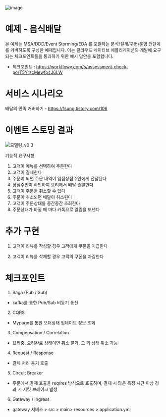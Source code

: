 ![image](https://user-images.githubusercontent.com/487999/79708354-29074a80-82fa-11ea-80df-0db3962fb453.png)

# 예제 - 음식배달

본 예제는 MSA/DDD/Event Storming/EDA 를 포괄하는 분석/설계/구현/운영 전단계를 커버하도록 구성한 예제입니다.
이는 클라우드 네이티브 애플리케이션의 개발에 요구되는 체크포인트들을 통과하기 위한 예시 답안을 포함합니다.
- 체크포인트 : https://workflowy.com/s/assessment-check-po/T5YrzcMewfo4J6LW

# 서비스 시나리오

배달의 민족 커버하기 - https://1sung.tistory.com/106

# 이벤트 스토밍 결과
![모델링_v0 3](https://user-images.githubusercontent.com/8790281/206177015-b10e15b2-cc95-4210-98d7-1e1a23a89574.png)

기능적 요구사항
1. 고객이 메뉴를 선택하여 주문한다
1. 고객이 결제한다
1. 주문이 되면 주문 내역이 입점상점주인에게 전달된다
1. 상점주인이 확인하여 요리해서 배달 출발한다
1. 고객이 주문을 취소할 수 있다
1. 주문이 취소되면 배달이 취소된다
1. 고객이 주문상태를 중간중간 조회한다
1. 주문상태가 바뀔 때 마다 카톡으로 알림을 보낸다

# 추가 구현
1. 고객이 리뷰를 작성할 경우 고객에게 쿠폰을 지급한다

2. 고객이 리뷰를 삭제할 경우 고객의 쿠폰을 차감한다

 
 

# 체크포인트
1. Saga (Pub / Sub)
- kafka를 통한 Pub/Sub 비동기 통신

2. CQRS
- Mypage를 통한 오더상태 업데이트 정보 조회
 
3. Compensation / Correlation
- 요리중, 요리완료 상태이면 취소 불가, 그 외 상태 취소 가능

4. Request / Response
- 결제 처리 동기 호출

5. Circuit Breaker
- 주문에서 결제 호출을 req/res 방식으로 호출하며, 결재 시 많은 특정 시간 이상 경과 시 서킷 브레이크 발생

6. Gateway / Ingress
- gateway 서비스 > src > main> resources > application.yml

